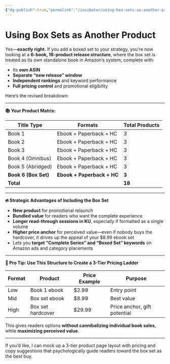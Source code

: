 ```yaml
---
{"dg-publish":true,"permalink":"/incubator/using-box-sets-as-another-product/","tags":["Effort/Publishing"]}
---
```


# Using Box Sets as Another Product
Yes—**exactly right.** If you add a boxed set to your strategy, you’re now looking at a **6-book, 18-product release structure**, where the box set is treated as its own standalone book in Amazon’s system, complete with:

- Its **own ASIN**
- **Separate “new release” window**
- **Independent rankings** and keyword performance
- **Full pricing control** and promotional eligibility

Here’s the revised breakdown:

---

**📚 Your Product Matrix:**

|**Title Type**|**Formats**|**Total Products**|
|---|---|---|
|Book 1|Ebook + Paperback + HC|3|
|Book 2|Ebook + Paperback + HC|3|
|Book 3|Ebook + Paperback + HC|3|
|Book 4 (Omnibus)|Ebook + Paperback + HC|3|
|Book 5 (Abridged)|Ebook + Paperback + HC|3|
|**Book 6 (Box Set)**|**Ebook + Paperback + HC**|**3**|
|**Total**||**18**|

---

**🔥 Strategic Advantages of Including the Box Set**

- **New product** for promotional relaunch
- **Bundled value** for readers who want the complete experience
- **Longer read-through sessions in KU**, especially if formatted as a single volume
- **Higher price anchor** for perceived value—even if nobody buys the hardcover, it drives up the appeal of your $8.99 ebook set
- Lets you **target “Complete Series” and “Boxed Set” keywords** on Amazon ads and category placements

---

**🧠 Pro Tip: Use This Structure to Create a 3-Tier Pricing Ladder**

|**Format**|**Product**|**Price Example**|**Purpose**|
|---|---|---|---|
|Low|Book 1 ebook|$2.99|Entry point|
|Mid|Box set ebook|$8.99|Best value|
|High|Box set hardcover|$29.99|Price anchor, gift potential|

This gives readers options **without cannibalizing individual book sales**, while **maximizing perceived value**.

---

If you’d like, I can mock up a 3-tier product page layout with pricing and copy suggestions that psychologically guide readers toward the box set as the best buy.
